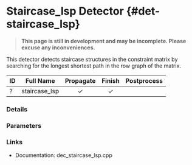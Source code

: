 # Staircase_lsp Detector {#det-staircase_lsp}
> **This page is still in development and may be incomplete. Please excuse any inconveniences.**

This detector detects staircase structures in the constraint matrix by searching for the longest shortest path
in the row graph of the matrix.

| ID |          Full Name          | Propagate | Finish | Postprocess |
|----|-----------------------------|:---------:|:------:|:-----------:|
| ?  | staircase_lsp               | ✓ | ✓ |   |

### Details

### Parameters

### Links
 * Documentation: dec_staircase_lsp.cpp
